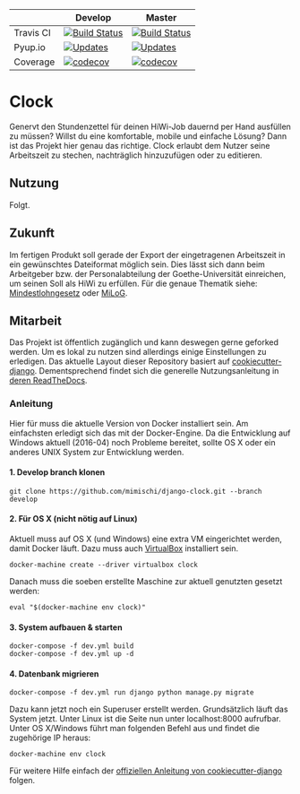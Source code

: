 |  | Develop  | Master |
| ------------- | ------------- | ------------- |
| Travis CI  | [![Build Status](https://travis-ci.org/mimischi/django-clock.svg?branch=develop)](https://travis-ci.org/mimischi/django-clock)  | [![Build Status](https://travis-ci.org/mimischi/django-clock.svg?branch=master)](https://travis-ci.org/mimischi/django-clock)  |
| Pyup.io  | [![Updates](https://pyup.io/repos/github/mimischi/django-clock/shield.svg)](https://pyup.io/repos/github/mimischi/django-clock/) | [![Updates](https://pyup.io/repos/github/mimischi/django-clock/shield.svg)](https://pyup.io/repos/github/mimischi/django-clock/) |
| Coverage  | [![codecov](https://codecov.io/gh/mimischi/django-clock/branch/develop/graph/badge.svg)](https://codecov.io/gh/mimischi/django-clock/branch/develop) | [![codecov](https://codecov.io/gh/mimischi/django-clock/branch/master/graph/badge.svg)](https://codecov.io/gh/mimischi/django-clock) |

# Clock

Genervt den Stundenzettel für deinen HiWi-Job dauernd per Hand ausfüllen zu müssen? Willst du eine komfortable, mobile und einfache Lösung? Dann ist das Projekt hier genau das richtige.
Clock erlaubt dem Nutzer seine Arbeitszeit zu stechen, nachträglich hinzuzufügen oder zu editieren.


## Nutzung

Folgt.


## Zukunft

Im fertigen Produkt soll gerade der Export der eingetragenen Arbeitszeit in ein gewünschtes Dateiformat möglich sein. Dies lässt sich dann beim Arbeitgeber bzw. der Personalabteilung der Goethe-Universität einreichen, um seinen Soll als HiWi zu erfüllen. Für die genaue Thematik siehe: [Mindestlohngesetz](https://de.wikipedia.org/wiki/Mindestlohngesetz_%28Deutschland%29) oder [MiLoG](http://www.gesetze-im-internet.de/milog/).

## Mitarbeit

Das Projekt ist öffentlich zugänglich und kann deswegen gerne geforked werden. Um es lokal zu nutzen sind allerdings einige Einstellungen zu erledigen.
Das aktuelle Layout dieser Repository basiert auf [cookiecutter-django](https://github.com/pydanny/cookiecutter-django). Dementsprechend findet sich die generelle Nutzungsanleitung in [deren ReadTheDocs](http://cookiecutter-django.readthedocs.org/en/latest/developing-locally.html).

### Anleitung


Hier für muss die aktuelle Version von Docker installiert sein. Am einfachsten erledigt sich das mit der Docker-Engine. Da die Entwicklung auf Windows aktuell (2016-04) noch Probleme bereitet, sollte OS X oder ein anderes UNIX System zur Entwicklung werden.

#### 1. Develop branch klonen

    git clone https://github.com/mimischi/django-clock.git --branch develop

#### 2. Für OS X (nicht nötig auf Linux)

Aktuell muss auf OS X (und Windows) eine extra VM eingerichtet werden, damit Docker läuft. Dazu muss auch [VirtualBox](https://www.virtualbox.org/) installiert sein.

    docker-machine create --driver virtualbox clock
    
Danach muss die soeben erstellte Maschine zur aktuell genutzten gesetzt werden:

    eval "$(docker-machine env clock)"

#### 3. System aufbauen & starten

    docker-compose -f dev.yml build
    docker-compose -f dev.yml up -d
   
#### 4. Datenbank migrieren

    docker-compose -f dev.yml run django python manage.py migrate


Dazu kann jetzt noch ein Superuser erstellt werden. Grundsätzlich läuft das System jetzt. Unter Linux ist die Seite nun unter localhost:8000 aufrufbar. Unter OS X/Windows führt man folgenden Befehl aus und findet die zugehörige IP heraus:

    docker-machine env clock

Für weitere Hilfe einfach der [offiziellen Anleitung von cookiecutter-django](http://cookiecutter-django.readthedocs.org/en/latest/developing-locally-docker.html) folgen.
